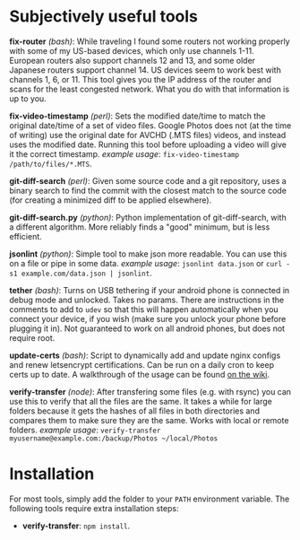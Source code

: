 Subjectively useful tools
=========================

**fix-router** *(bash)*:
    While traveling I found some routers not working properly with some
  of my US-based devices, which only use channels 1-11. European routers
  also support channels 12 and 13, and some older Japanese routers support
  channel 14. US devices seem to work best with channels 1, 6, or 11. This
  tool gives you the IP address of the router and scans for the least
  congested network. What you do with that information is up to you.

**fix-video-timestamp** *(perl)*:
    Sets the modified date/time to match the original date/time of
  a set of video files. Google Photos does not (at the time of writing)
  use the original date for AVCHD (.MTS files) videos, and instead
  uses the modified date. Running this tool before uploading a video
  will give it the correct timestamp.
  *example usage*: `fix-video-timestamp /path/to/files/*.MTS`.

**git-diff-search** *(perl)*:
    Given some source code and a git repository, uses a binary search
  to find the commit with the closest match to the source code (for
  creating a minimized diff to be applied elsewhere).

**git-diff-search.py** *(python)*:
    Python implementation of git-diff-search, with a different algorithm.
  More reliably finds a "good" minimum, but is less efficient.

**jsonlint** *(python)*:
    Simple tool to make json more readable. You can use this on a file or
  pipe in some data. *example usage*: `jsonlint data.json`
  or `curl -s1 example.com/data.json | jsonlint`.

**tether** *(bash)*:
    Turns on USB tethering if your android phone is connected in debug mode and unlocked.
  Takes no params. There are instructions in the comments to add to `udev` so that
  this will happen automatically when you connect your device, if you wish (make sure
  you unlock your phone before plugging it in). Not guaranteed to work on all android phones,
  but does not require root.

**update-certs** *(bash)*:
    Script to dynamically add and update nginx configs and renew letsencrypt
  certifications. Can be run on a daily cron to keep certs up to date. A
  walkthrough of the usage can be found [on the wiki](https://github.com/redbmk/bin/wiki/update-certs).

**verify-transfer** *(node)*:
    After transfering some files (e.g. with rsync) you can use this to
  verify that all the files are the same. It takes a while for large folders
  because it gets the hashes of all files in both directories and
  compares them to make sure they are the same. Works with local or remote
  folders.
  *example usage*: `verify-transfer myusername@example.com:/backup/Photos ~/local/Photos`

Installation
============

For most tools, simply add the folder to your `PATH` environment variable. The
following tools require extra installation steps:

* **verify-transfer**: `npm install`.
